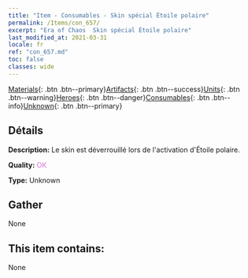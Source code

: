 ```yaml
---
title: "Item - Consumables - Skin spécial Étoile polaire"
permalink: /Items/con_657/
excerpt: "Era of Chaos  Skin spécial Étoile polaire"
last_modified_at: 2021-03-31
locale: fr
ref: "con_657.md"
toc: false
classes: wide
---
```

 [Materials](/fr/Items/){: .btn .btn--primary}[Artifacts](/fr/Items/Artifacts/){: .btn .btn--success}[Units](/fr/Items/Units/){: .btn .btn--warning}[Heroes](/fr/Items/Heroes/){: .btn .btn--danger}[Consumables](/fr/Items/Consumables/){: .btn .btn--info}[Unknown](/fr/Items/Unknown/){: .btn .btn--primary}

## Détails
 **Description:** Le skin est déverrouillé lors de l'activation d'Étoile polaire.

 **Quality:** <span style="color: #DA70D6">OK</span>

 **Type:** Unknown

## Gather

  None

## This item contains:

  None

